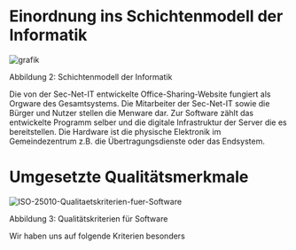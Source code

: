 # Einordnung ins Schichtenmodell der Informatik

![grafik](https://user-images.githubusercontent.com/57149152/213377687-3fe6ed9d-2d6b-4ae2-841d-c4a00703aed3.png)

Abbildung 2: Schichtenmodell der Informatik

Die von der Sec-Net-IT entwickelte Office-Sharing-Website fungiert als Orgware des Gesamtsystems.
Die Mitarbeiter der Sec-Net-IT sowie die Bürger und Nutzer stellen die Menware dar.
Zur Software zählt das entwickelte Programm selber und die digitale Infrastruktur der Server die es bereitstellen.
Die Hardware ist die physische Elektronik im Gemeindezentrum z.B. die Übertragungsdienste oder das Endsystem.

# Umgesetzte Qualitätsmerkmale

![ISO-25010-Qualitaetskriterien-fuer-Software](https://user-images.githubusercontent.com/57149152/214249290-f8be5a93-f559-4e93-b987-ca380c2d430f.jpg)

Abbildung 3: Qualitätskriterien für Software

Wir haben uns auf folgende Kriterien besonders 
